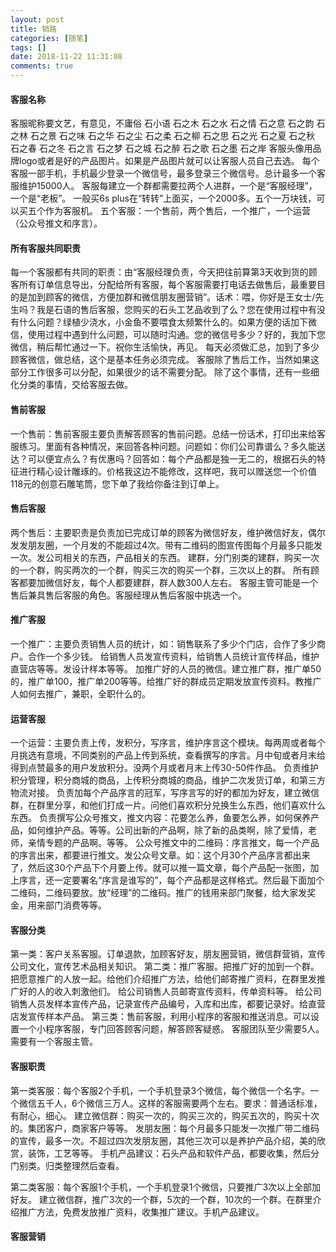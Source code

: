 ```yaml
---
layout: post
title: 销路
categories: [随笔]
tags: []
date: 2018-11-22 11:31:08
comments: true
---
```


#### 客服名称
客服昵称要文艺，有意见，不庸俗
石小语 石之木 石之水 石之情 石之意 石之韵 石之林 石之景 石之味 石之华 石之尘 石之柔 石之柳
石之思 石之光 石之夏 石之秋 石之春 石之冬 石之言 石之梦 石之城 石之醉 石之歌 石之墨 石之岸
客服头像用品牌logo或者是好的产品图片。如果是产品图片就可以让客服人员自己去选。
每个客服一部手机，手机最少登录一个微信号，最多登录三个微信号。总计最多一个客服维护15000人。
客服每建立一个群都需要拉两个人进群，一个是“客服经理”，一个是“老板”。
一般买6s plus在“转转”上面买，一个2000多。五个一万块钱，可以买五个作为客服机。
五个客服：一个售前，两个售后，一个推广，一个运营（公众号推文和序言）。

#### 所有客服共同职责
每一个客服都有共同的职责：由“客服经理负责，今天把往前算第3天收到货的顾客所有订单信息导出，分配给所有客服，每个客服需要打电话去做售后，最重要目的是加到顾客的微信，方便加群和微信朋友圈营销”。话术：喂，你好是王女士/先生吗？我是石语的售后客服，您购买的石头工艺品收到了么？您在使用过程中有没有什么问题？绿植少浇水，小金鱼不要喂食太频繁什么的。如果方便的话加下微信，使用过程中遇到什么问题，可以随时沟通。您的微信号多少？好的，我加下您微信，稍后帮忙通过一下。祝你生活愉快，再见。
每天必须做汇总，加到了多少顾客微信，做总结，这个是基本任务必须完成。
客服除了售后工作，当然如果这部分工作很多可以分配，如果很少的话不需要分配。
除了这个事情，还有一些细化分类的事情，交给客服去做。

#### 售前客服
一个售前：售前客服主要负责解答顾客的售前问题。总结一份话术，打印出来给客服练习。里面有各种情况，来回答各种问题。问题如：你们公司靠谱么？多久能送达？可以便宜点么？有优惠吗？回答如：每个产品都是独一无二的，根据石头的特征进行精心设计雕琢的。价格我这边不能修改，这样吧，我可以赠送您一个价值118元的创意石雕笔筒，您下单了我给你备注到订单上。

#### 售后客服
两个售后：主要职责是负责加已完成订单的顾客为微信好友，维护微信好友，偶尔发发朋友圈，一个月发的不能超过4次。带有二维码的图宣传图每个月最多只能发一次。发公司相关的东西，产品相关的东西。
建群，分门别类的建群，购买一次的一个群，购买两次的一个群，购买三次的购买一个群，三次以上的群。
所有顾客都要加微信好友，每个人都要建群，群人数300人左右。
客服主管可能是一个售后兼具售后客服的角色。客服经理从售后客服中挑选一个。

#### 推广客服
一个推广：主要负责销售人员的统计，如：销售联系了多少个门店，合作了多少商户。合作一个多少钱。
给销售人员发宣传资料，给销售人员统计宣传样品，维护直营店等等。发设计样本等等。
加推广好的人员的微信。建立推广群，推广单50的，推广单100，推广单200等等。给推广好的群成员定期发放宣传资料。教推广人如何去推广，兼职，全职什么的。

#### 运营客服
一个运营：主要负责上传，发积分，写序言，维护序言这个模块。每两周或者每个月挑选有意境，不同类别的产品上传到系统，查看撰写的序言。月中旬或者月末给得到点赞最多的用户发放积分。没两个月或者月末上传30-50件作品。
负责维护积分管理，积分商城的商品，上传积分商城的商品，维护二次发货订单，和第三方物流对接。
负责加每个产品序言的冠军，写序言写的好的都加为好友，建立微信群，在群里分享，和他们打成一片。问他们喜欢积分兑换生么东西，他们喜欢什么东西。
负责撰写公众号推文，推文内容：花要怎么养，鱼要怎么养，如何保养产品，如何维护产品。等等。公司出新的产品啊，除了新的品类啊，除了爱情，老师，亲情专题的产品啊。等等。
公众号推文中的二维码：序言推文，每一个产品的序言出来，都要进行推文。发公众号文章。如：这个月30个产品序言都出来了，然后这30个产品下个月要上传。就可以推一篇文章，每个产品配一张图，加上序言，还一定要署名“序言是谁写的”，每个产品都是这样格式。然后最下面加个二维码，二维码要放。放“经理”的二维码。推广的钱用来部门聚餐，给大家发奖金，用来部门消费等等。

#### 客服分类
第一类：客户关系客服。订单退款，加顾客好友，朋友圈营销，微信群营销，宣传公司文化，宣传艺术品相关知识。
第二类：推广客服。把推广好的加到一个群。把愿意推广的人放一起。给他们介绍推广方法，给他们邮寄推广资料，在群里发推广好的人的收入刺激他们。
给公司销售人员邮寄宣传资料，传单资料等。
给公司销售人员发样本宣传产品，记录宣传产品编号，入库和出库，都要记录好。给直营店发宣传样本产品。
第三类：售前客服，利用小程序的客服和推送消息。可以设置一个小程序客服，专门回答顾客问题，解答顾客疑惑。
客服团队至少需要5人。需要有一个客服主管。

#### 客服职责

第一类客服：每个客服2个手机，一个手机登录3个微信，每个微信一个名字。一个微信五千人，6个微信三万人。这样的客服需要两个左右。要求：普通话标准，有耐心，细心。
建立微信群：购买一次的，购买三次的，购买五次的，购买十次的。集团客户，商家客户等等。
发朋友圈：每个月最多只能发一次推广带二维码的宣传，最多一次。不超过四次发朋友圈，其他三次可以是养护产品介绍，美的欣赏，装饰，工艺等等。
手机产品建议：石头产品和软件产品，都要收集，然后分门别类。归类整理然后查看。

第二类客服：每个客服1个手机，一个手机登录1个微信，只要推广3次以上全部加好友。
建立微信群，推广3次的一个群，5次的一个群，10次的一个群。在群里介绍推广方法，免费发放推广资料，收集推广建议。手机产品建议。


#### 客服营销



